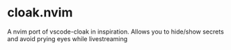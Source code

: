# cloak.nvim
A nvim port of vscode-cloak in inspiration.  Allows you to hide/show secrets and avoid prying eyes while livestreaming
